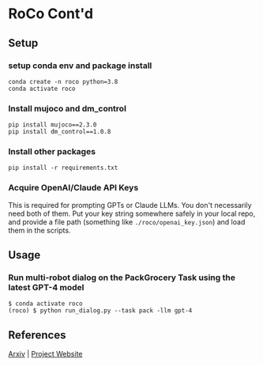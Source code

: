 # RoCo Cont'd

## Setup
### setup conda env and package install
```
conda create -n roco python=3.8 
conda activate roco
```
### Install mujoco and dm_control 
```
pip install mujoco==2.3.0
pip install dm_control==1.0.8 
```

### Install other packages
```
pip install -r requirements.txt
```

### Acquire OpenAI/Claude API Keys
This is required for prompting GPTs or Claude LLMs. You don't necessarily need both of them. Put your key string somewhere safely in your local repo, and provide a file path (something like `./roco/openai_key.json`) and load them in the scripts. 

## Usage 
### Run multi-robot dialog on the PackGrocery Task using the latest GPT-4 model
```
$ conda activate roco
(roco) $ python run_dialog.py --task pack -llm gpt-4
```

## References
[Arxiv](https://arxiv.org/abs/2307.04738) | [Project Website](https://project-roco.github.io) 